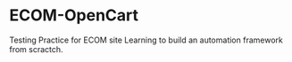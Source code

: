 # ECOM-OpenCart
Testing Practice for ECOM site
Learning to build an automation framework from scractch. 
